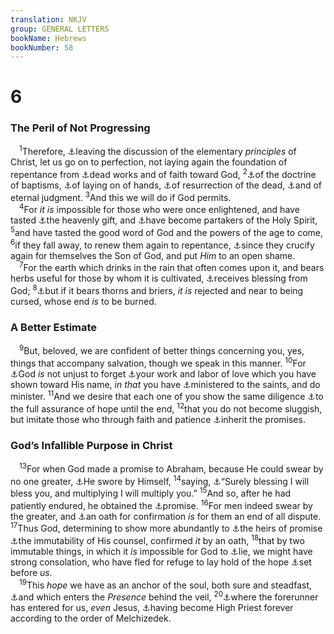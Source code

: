 ```yaml
---
translation: NKJV
group: GENERAL LETTERS
bookName: Hebrews 
bookNumber: 58
---
```


<div class="title"><h1>6</h1><h3>The Peril of Not Progressing</h3></div>
<span class="verse he_6_1"> <sup>1</sup>Therefore, <a data-toggle="tooltip" data-placement="bottom" title="Heb. 5:12">⚓</a>leaving the discussion of the elementary <i>principles</i> of Christ, let us go on to perfection, not laying again the foundation of repentance from <a data-toggle="tooltip" data-placement="bottom" title="(Heb. 9:14)">⚓</a>dead works and of faith toward God, </span>
<span class="verse he_6_2"><sup>2</sup><a data-toggle="tooltip" data-placement="bottom" title="John 3:25; Acts 19:3–5">⚓</a>of the doctrine of baptisms, <a data-toggle="tooltip" data-placement="bottom" title="(Acts 8:17)">⚓</a>of laying on of hands, <a data-toggle="tooltip" data-placement="bottom" title="Acts 17:31">⚓</a>of resurrection of the dead, <a data-toggle="tooltip" data-placement="bottom" title="Acts 24:25">⚓</a>and of eternal judgment. </span>
<span class="verse he_6_3"><sup>3</sup>And this we will do if God permits.<br/></span>
<span class="verse he_6_4"> <sup>4</sup>For <i>it</i> <i>is</i> impossible for those who were once enlightened, and have tasted <a data-toggle="tooltip" data-placement="bottom" title="(John 4:10); Eph. 2:8">⚓</a>the heavenly gift, and <a data-toggle="tooltip" data-placement="bottom" title="(Gal. 3:2, 5); Heb. 2:4">⚓</a>have become partakers of the Holy Spirit, </span>
<span class="verse he_6_5"><sup>5</sup>and have tasted the good word of God and the powers of the age to come, </span>
<span class="verse he_6_6"><sup>6</sup>if they fall away, to renew them again to repentance, <a data-toggle="tooltip" data-placement="bottom" title="Heb. 10:29">⚓</a>since they crucify again for themselves the Son of God, and put <i>Him</i> to an open shame.<br/></span>
<span class="verse he_6_7"> <sup>7</sup>For the earth which drinks in the rain that often comes upon it, and bears herbs useful for those by whom it is cultivated, <a data-toggle="tooltip" data-placement="bottom" title="Ps. 65:10">⚓</a>receives blessing from God; </span>
<span class="verse he_6_8"><sup>8</sup><a data-toggle="tooltip" data-placement="bottom" title="Is. 5:6">⚓</a>but if it bears thorns and briers, <i>it</i> <i>is</i> rejected and near to being cursed, whose end <i>is</i> to be burned.<br/></span>
<div class="title"><h3>A Better Estimate</h3></div>
<span class="verse he_6_9"> <sup>9</sup>But, beloved, we are confident of better things concerning you, yes, things that accompany salvation, though we speak in this manner. </span>
<span class="verse he_6_10"><sup>10</sup>For <a data-toggle="tooltip" data-placement="bottom" title="Rom. 3:4">⚓</a>God <i>is</i> not unjust to forget <a data-toggle="tooltip" data-placement="bottom" title="1 Thess. 1:3">⚓</a>your work and labor of love which you have shown toward His name, <i>in</i> <i>that</i> you have <a data-toggle="tooltip" data-placement="bottom" title="Rom. 15:25; Heb. 10:32–34">⚓</a>ministered to the saints, and do minister. </span>
<span class="verse he_6_11"><sup>11</sup>And we desire that each one of you show the same diligence <a data-toggle="tooltip" data-placement="bottom" title="Col. 2:2">⚓</a>to the full assurance of hope until the end, </span>
<span class="verse he_6_12"><sup>12</sup>that you do not become sluggish, but imitate those who through faith and patience <a data-toggle="tooltip" data-placement="bottom" title="Heb. 10:36">⚓</a>inherit the promises.<br/></span>
<div class="title"><h3>God’s Infallible Purpose in Christ</h3></div>
<span class="verse he_6_13"> <sup>13</sup>For when God made a promise to Abraham, because He could swear by no one greater, <a data-toggle="tooltip" data-placement="bottom" title="Gen. 22:16, 17; Luke 1:73">⚓</a>He swore by Himself, </span>
<span class="verse he_6_14"><sup>14</sup>saying, <a data-toggle="tooltip" data-placement="bottom" title="Gen. 22:16, 17">⚓</a>“Surely blessing I will bless you, and multiplying I will multiply you.” </span>
<span class="verse he_6_15"><sup>15</sup>And so, after he had patiently endured, he obtained the <a data-toggle="tooltip" data-placement="bottom" title="Gen. 12:4; 21:5">⚓</a>promise. </span>
<span class="verse he_6_16"><sup>16</sup>For men indeed swear by the greater, and <a data-toggle="tooltip" data-placement="bottom" title="Ex. 22:11">⚓</a>an oath for confirmation <i>is</i> for them an end of all dispute. </span>
<span class="verse he_6_17"><sup>17</sup>Thus God, determining to show more abundantly to <a data-toggle="tooltip" data-placement="bottom" title="Rom. 8:17; Heb. 11:9">⚓</a>the heirs of promise <a data-toggle="tooltip" data-placement="bottom" title="Rom. 11:29">⚓</a>the immutability of His counsel, confirmed <i>it</i> by an oath, </span>
<span class="verse he_6_18"><sup>18</sup>that by two immutable things, in which it <i>is</i> impossible for God to <a data-toggle="tooltip" data-placement="bottom" title="Num. 23:19; 1 Sam. 15:29; Titus 1:2">⚓</a>lie, we might have strong consolation, who have fled for refuge to lay hold of the hope <a data-toggle="tooltip" data-placement="bottom" title="(Col. 1:5); Heb. 3:6; 7:19; 12:1">⚓</a>set before <i>us.</i><br/></span>
<span class="verse he_6_19"> <sup>19</sup>This <i>hope</i> we have as an anchor of the soul, both sure and steadfast, <a data-toggle="tooltip" data-placement="bottom" title="Lev. 16:2, 15; Heb. 9:3, 7">⚓</a>and which enters the <i>Presence</i> behind the veil, </span>
<span class="verse he_6_20"><sup>20</sup><a data-toggle="tooltip" data-placement="bottom" title="(John 14:2; Heb. 4:14)">⚓</a>where the forerunner has entered for us, <i>even</i> Jesus, <a data-toggle="tooltip" data-placement="bottom" title="Gen. 14:17–19; Ps. 110:4; Heb. 3:1; 5:10, 11">⚓</a>having become High Priest forever according to the order of Melchizedek.<br/></span>
